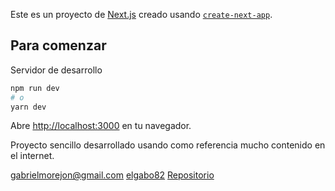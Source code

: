 Este es un proyecto de [Next.js](https://nextjs.org/) creado usando [`create-next-app`](https://github.com/vercel/next.js/tree/canary/packages/create-next-app).

## Para comenzar

Servidor de desarrollo

```bash
npm run dev
# o
yarn dev
```

Abre [http://localhost:3000](http://localhost:3000) en tu navegador.


Proyecto sencillo desarrollado usando como referencia mucho contenido en el internet.

[gabrielmorejon@gmail.com](gabrielmorejon@gmail.com)
[elgabo82](https://github.com/elgabo82)
[Repositorio](https://github.com/elgabo82/portafolio-nextjs.git)